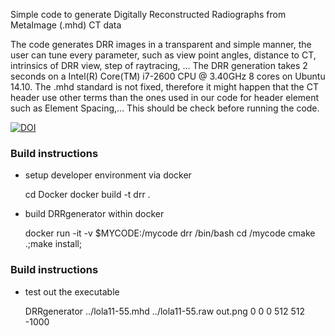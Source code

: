 Simple code to generate Digitally Reconstructed Radiographs from MetaImage (.mhd) CT data

The code generates DRR images in a transparent and simple manner, the user can tune every parameter, such as view point angles, distance to CT, intrinsics of DRR view, step of raytracing, ...
The DRR generation takes 2 seconds on a Intel(R) Core(TM) i7-2600 CPU @ 3.40GHz 8 cores on Ubuntu 14.10.
The .mhd standard is not fixed, therefore it might happen that the CT header use other terms than the ones used in our code for header element such as Element Spacing,... This should be check before running the code.

[![DOI](https://zenodo.org/badge/88970535.svg)](https://zenodo.org/badge/latestdoi/88970535)

### Build instructions

* setup developer environment via docker


    cd Docker
    docker build -t drr .

* build DRRgenerator within docker


    docker run -it -v $MYCODE:/mycode drr /bin/bash
    cd /mycode
    cmake .;make install;

### Build instructions

* test out the executable


    DRRgenerator ../lola11-55.mhd ../lola11-55.raw  out.png 0 0 0 512 512 -1000

